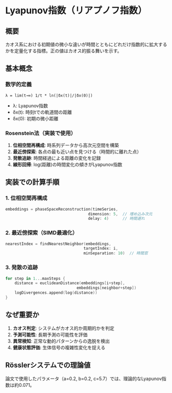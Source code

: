 # Lyapunov指数（リアプノフ指数）

## 概要
カオス系における初期値の微小な違いが時間とともにどれだけ指数的に拡大するかを定量化する指標。正の値はカオス的振る舞いを示す。

## 基本概念

### 数学的定義
```
λ = lim(t→∞) 1/t * ln(|δx(t)|/|δx(0)|)
```
- λ: Lyapunov指数
- δx(t): 時刻tでの軌道間の距離
- δx(0): 初期の微小距離

### Rosenstein法（実装で使用）
1. **位相空間再構成**: 時系列データから高次元空間を構築
2. **最近傍探索**: 各点の最も近い点を見つける（時間的に離れた点）
3. **発散追跡**: 時間経過による距離の変化を記録
4. **線形回帰**: log(距離)の時間変化の傾きがLyapunov指数

## 実装での計算手順

### 1. 位相空間再構成
```swift
embeddings = phaseSpaceReconstruction(timeSeries, 
                                    dimension: 5,  // 埋め込み次元
                                    delay: 4)      // 時間遅れ
```

### 2. 最近傍探索（SIMD最適化）
```swift
nearestIndex = findNearestNeighbor(embeddings, 
                                  targetIndex: i,
                                  minSeparation: 10)  // 時間窓
```

### 3. 発散の追跡
```swift
for step in 1...maxSteps {
    distance = euclideanDistance(embeddings[i+step], 
                               embeddings[neighbor+step])
    logDivergences.append(log(distance))
}
```

## なぜ重要か
1. **カオス判定**: システムがカオス的か周期的かを判定
2. **予測可能性**: 長期予測の可能性を評価
3. **異常検知**: 正常な動的パターンからの逸脱を検出
4. **健康状態評価**: 生体信号の複雑性変化を捉える

## Rösslerシステムでの理論値
論文で使用したパラメータ（a=0.2, b=0.2, c=5.7）では、理論的なLyapunov指数は約0.071。